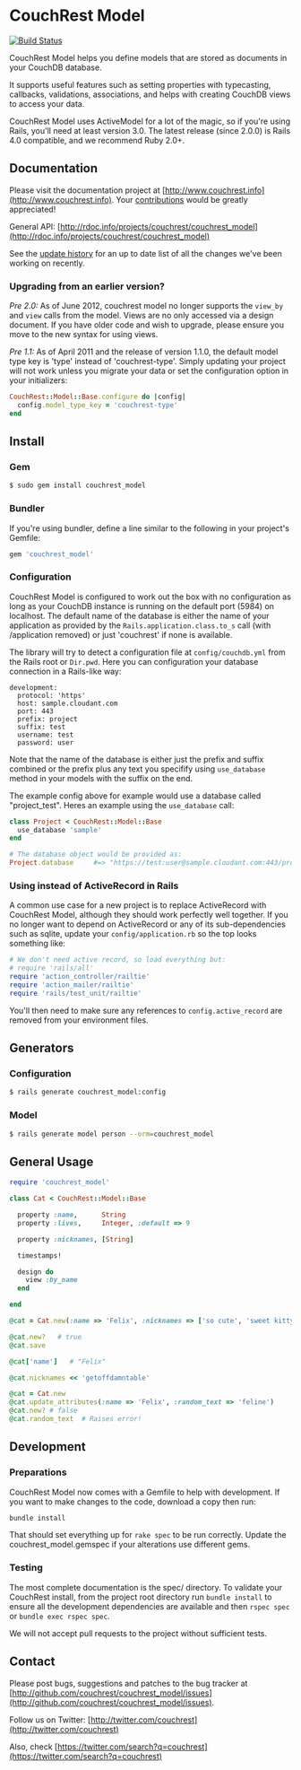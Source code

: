 # CouchRest Model

[![Build Status](https://travis-ci.org/couchrest/couchrest_model.png)](https://travis-ci.org/couchrest/couchrest_model)

CouchRest Model helps you define models that are stored as documents in your CouchDB database.

It supports useful features such as setting properties with typecasting, callbacks, validations, associations, and helps
with creating CouchDB views to access your data.

CouchRest Model uses ActiveModel for a lot of the magic, so if you're using Rails, you'll need at least version 3.0. The latest release (since 2.0.0) is Rails 4.0 compatible, and we recommend Ruby 2.0+.

## Documentation

Please visit the documentation project at [http://www.couchrest.info](http://www.couchrest.info). Your [contributions](https://github.com/couchrest/couchrest.github.com) would be greatly appreciated!

General API: [http://rdoc.info/projects/couchrest/couchrest_model](http://rdoc.info/projects/couchrest/couchrest_model)

See the [update history](https://github.com/couchrest/couchrest_model/blob/master/history.md) for an up to date list of all the changes we've been working on recently.

### Upgrading from an earlier version?

*Pre 2.0:* As of June 2012, couchrest model no longer supports the `view_by` and `view` calls from the model. Views are no only accessed via a design document. If you have older code and wish to upgrade, please ensure you move to the new syntax for using views.

*Pre 1.1:* As of April 2011 and the release of version 1.1.0, the default model type key is 'type' instead of 'couchrest-type'. Simply updating your project will not work unless you migrate your data or set the configuration option in your initializers:

```ruby
CouchRest::Model::Base.configure do |config|
  config.model_type_key = 'couchrest-type'
end
```

## Install

### Gem

```bash
$ sudo gem install couchrest_model
```

### Bundler

If you're using bundler, define a line similar to the following in your project's Gemfile:

```ruby
gem 'couchrest_model'
```

### Configuration

CouchRest Model is configured to work out the box with no configuration as long as your CouchDB instance is running on the default port (5984) on localhost. The default name of the database is either the name of your application as provided by the `Rails.application.class.to_s` call (with /application removed) or just 'couchrest' if none is available.

The library will try to detect a configuration file at `config/couchdb.yml` from the Rails root or `Dir.pwd`. Here you can configuration your database connection in a Rails-like way:

    development:
      protocol: 'https'
      host: sample.cloudant.com
      port: 443
      prefix: project
      suffix: test
      username: test
      password: user

Note that the name of the database is either just the prefix and suffix combined or the prefix plus any text you specifify using `use_database` method in your models with the suffix on the end.

The example config above for example would use a database called "project_test". Heres an example using the `use_database` call:

```ruby
class Project < CouchRest::Model::Base
  use_database 'sample'
end

# The database object would be provided as:
Project.database     #=> "https://test:user@sample.cloudant.com:443/project_sample_test"
```

### Using instead of ActiveRecord in Rails

A common use case for a new project is to replace ActiveRecord with CouchRest Model, although they should work perfectly well together. If you no longer want to depend on ActiveRecord or any of its sub-dependencies such as sqlite, update your `config/application.rb` so the top looks something like:

```ruby
# We don't need active record, so load everything but:
# require 'rails/all'
require 'action_controller/railtie'
require 'action_mailer/railtie'
require 'rails/test_unit/railtie'
```

You'll then need to make sure any references to `config.active_record` are removed from your environment files.

## Generators

### Configuration

```bash
$ rails generate couchrest_model:config
```

### Model

```bash
$ rails generate model person --orm=couchrest_model
```

## General Usage 

```ruby
require 'couchrest_model'

class Cat < CouchRest::Model::Base

  property :name,      String
  property :lives,     Integer, :default => 9

  property :nicknames, [String]

  timestamps!

  design do
    view :by_name
  end

end

@cat = Cat.new(:name => 'Felix', :nicknames => ['so cute', 'sweet kitty'])

@cat.new?   # true
@cat.save

@cat['name']   # "Felix"

@cat.nicknames << 'getoffdamntable'

@cat = Cat.new
@cat.update_attributes(:name => 'Felix', :random_text => 'feline')
@cat.new? # false
@cat.random_text  # Raises error!
```

## Development

### Preparations

CouchRest Model now comes with a Gemfile to help with development. If you want to make changes to the code, download a copy then run:

```bash
bundle install
```

That should set everything up for `rake spec` to be run correctly. Update the couchrest_model.gemspec if your alterations
use different gems.

### Testing

The most complete documentation is the spec/ directory. To validate your CouchRest install, from the project root directory run `bundle install` to ensure all the development dependencies are available and then `rspec spec` or `bundle exec rspec spec`.

We will not accept pull requests to the project without sufficient tests.

## Contact

Please post bugs, suggestions and patches to the bug tracker at [http://github.com/couchrest/couchrest_model/issues](http://github.com/couchrest/couchrest_model/issues).

Follow us on Twitter: [http://twitter.com/couchrest](http://twitter.com/couchrest)

Also, check [https://twitter.com/search?q=couchrest](https://twitter.com/search?q=couchrest)


